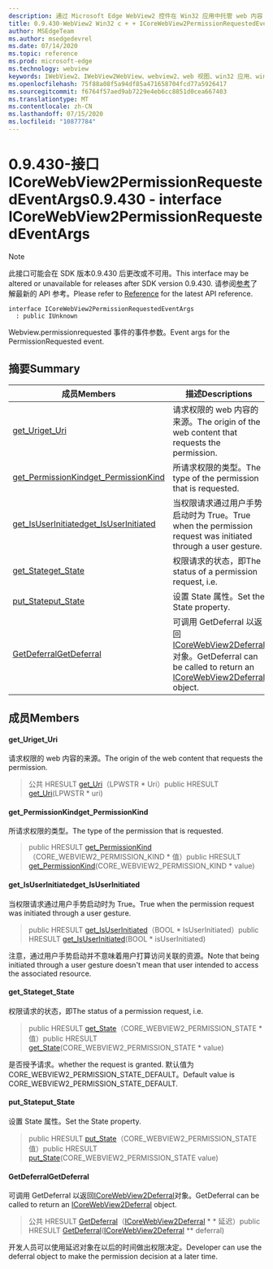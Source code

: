 ```yaml
---
description: 通过 Microsoft Edge WebView2 控件在 Win32 应用中托管 web 内容
title: 0.9.430-WebView2 Win32 c + + ICoreWebView2PermissionRequestedEventArgs
author: MSEdgeTeam
ms.author: msedgedevrel
ms.date: 07/14/2020
ms.topic: reference
ms.prod: microsoft-edge
ms.technology: webview
keywords: IWebView2、IWebView2WebView、webview2、web 视图、win32 应用、win32、edge、ICoreWebView2、ICoreWebView2Host、浏览器控件、边缘 html
ms.openlocfilehash: 75f88a08f5a94df85a471658704fcd77a5926417
ms.sourcegitcommit: f6764f57aed9ab7229e4eb6cc8851d0cea667403
ms.translationtype: MT
ms.contentlocale: zh-CN
ms.lasthandoff: 07/15/2020
ms.locfileid: "10877784"
---
```

# <span data-ttu-id="42f22-104">0.9.430-接口 ICoreWebView2PermissionRequestedEventArgs</span><span class="sxs-lookup"><span data-stu-id="42f22-104">0.9.430 - interface ICoreWebView2PermissionRequestedEventArgs</span></span> 

> [!NOTE]
> <span data-ttu-id="42f22-105">此接口可能会在 SDK 版本0.9.430 后更改或不可用。</span><span class="sxs-lookup"><span data-stu-id="42f22-105">This interface may be altered or unavailable for releases after SDK version 0.9.430.</span></span> <span data-ttu-id="42f22-106">请参阅[参考](../../../webview2-api-reference.md)了解最新的 API 参考。</span><span class="sxs-lookup"><span data-stu-id="42f22-106">Please refer to [Reference](../../../webview2-api-reference.md) for the latest API reference.</span></span>

```
interface ICoreWebView2PermissionRequestedEventArgs
  : public IUnknown
```

<span data-ttu-id="42f22-107">Webview.permissionrequested 事件的事件参数。</span><span class="sxs-lookup"><span data-stu-id="42f22-107">Event args for the PermissionRequested event.</span></span>

## <span data-ttu-id="42f22-108">摘要</span><span class="sxs-lookup"><span data-stu-id="42f22-108">Summary</span></span>

 <span data-ttu-id="42f22-109">成员</span><span class="sxs-lookup"><span data-stu-id="42f22-109">Members</span></span>                        | <span data-ttu-id="42f22-110">描述</span><span class="sxs-lookup"><span data-stu-id="42f22-110">Descriptions</span></span>
--------------------------------|---------------------------------------------
[<span data-ttu-id="42f22-111">get_Uri</span><span class="sxs-lookup"><span data-stu-id="42f22-111">get_Uri</span></span>](#get_uri) | <span data-ttu-id="42f22-112">请求权限的 web 内容的来源。</span><span class="sxs-lookup"><span data-stu-id="42f22-112">The origin of the web content that requests the permission.</span></span>
[<span data-ttu-id="42f22-113">get_PermissionKind</span><span class="sxs-lookup"><span data-stu-id="42f22-113">get_PermissionKind</span></span>](#get_permissionkind) | <span data-ttu-id="42f22-114">所请求权限的类型。</span><span class="sxs-lookup"><span data-stu-id="42f22-114">The type of the permission that is requested.</span></span>
[<span data-ttu-id="42f22-115">get_IsUserInitiated</span><span class="sxs-lookup"><span data-stu-id="42f22-115">get_IsUserInitiated</span></span>](#get_isuserinitiated) | <span data-ttu-id="42f22-116">当权限请求通过用户手势启动时为 True。</span><span class="sxs-lookup"><span data-stu-id="42f22-116">True when the permission request was initiated through a user gesture.</span></span>
[<span data-ttu-id="42f22-117">get_State</span><span class="sxs-lookup"><span data-stu-id="42f22-117">get_State</span></span>](#get_state) | <span data-ttu-id="42f22-118">权限请求的状态，即</span><span class="sxs-lookup"><span data-stu-id="42f22-118">The status of a permission request, i.e.</span></span>
[<span data-ttu-id="42f22-119">put_State</span><span class="sxs-lookup"><span data-stu-id="42f22-119">put_State</span></span>](#put_state) | <span data-ttu-id="42f22-120">设置 State 属性。</span><span class="sxs-lookup"><span data-stu-id="42f22-120">Set the State property.</span></span>
[<span data-ttu-id="42f22-121">GetDeferral</span><span class="sxs-lookup"><span data-stu-id="42f22-121">GetDeferral</span></span>](#getdeferral) | <span data-ttu-id="42f22-122">可调用 GetDeferral 以返回[ICoreWebView2Deferral](ICoreWebView2Deferral.md)对象。</span><span class="sxs-lookup"><span data-stu-id="42f22-122">GetDeferral can be called to return an [ICoreWebView2Deferral](ICoreWebView2Deferral.md) object.</span></span>

## <span data-ttu-id="42f22-123">成员</span><span class="sxs-lookup"><span data-stu-id="42f22-123">Members</span></span>

#### <span data-ttu-id="42f22-124">get_Uri</span><span class="sxs-lookup"><span data-stu-id="42f22-124">get_Uri</span></span> 

<span data-ttu-id="42f22-125">请求权限的 web 内容的来源。</span><span class="sxs-lookup"><span data-stu-id="42f22-125">The origin of the web content that requests the permission.</span></span>

> <span data-ttu-id="42f22-126">公共 HRESULT [get_Uri](#get_uri)（LPWSTR \* Uri）</span><span class="sxs-lookup"><span data-stu-id="42f22-126">public HRESULT [get_Uri](#get_uri)(LPWSTR \* uri)</span></span>

#### <span data-ttu-id="42f22-127">get_PermissionKind</span><span class="sxs-lookup"><span data-stu-id="42f22-127">get_PermissionKind</span></span> 

<span data-ttu-id="42f22-128">所请求权限的类型。</span><span class="sxs-lookup"><span data-stu-id="42f22-128">The type of the permission that is requested.</span></span>

> <span data-ttu-id="42f22-129">public HRESULT [get_PermissionKind](#get_permissionkind)（CORE_WEBVIEW2_PERMISSION_KIND \* 值）</span><span class="sxs-lookup"><span data-stu-id="42f22-129">public HRESULT [get_PermissionKind](#get_permissionkind)(CORE_WEBVIEW2_PERMISSION_KIND \* value)</span></span>

#### <span data-ttu-id="42f22-130">get_IsUserInitiated</span><span class="sxs-lookup"><span data-stu-id="42f22-130">get_IsUserInitiated</span></span> 

<span data-ttu-id="42f22-131">当权限请求通过用户手势启动时为 True。</span><span class="sxs-lookup"><span data-stu-id="42f22-131">True when the permission request was initiated through a user gesture.</span></span>

> <span data-ttu-id="42f22-132">public HRESULT [get_IsUserInitiated](#get_isuserinitiated)（BOOL \* IsUserInitiated）</span><span class="sxs-lookup"><span data-stu-id="42f22-132">public HRESULT [get_IsUserInitiated](#get_isuserinitiated)(BOOL \* isUserInitiated)</span></span>

<span data-ttu-id="42f22-133">注意，通过用户手势启动并不意味着用户打算访问关联的资源。</span><span class="sxs-lookup"><span data-stu-id="42f22-133">Note that being initiated through a user gesture doesn't mean that user intended to access the associated resource.</span></span>

#### <span data-ttu-id="42f22-134">get_State</span><span class="sxs-lookup"><span data-stu-id="42f22-134">get_State</span></span> 

<span data-ttu-id="42f22-135">权限请求的状态，即</span><span class="sxs-lookup"><span data-stu-id="42f22-135">The status of a permission request, i.e.</span></span>

> <span data-ttu-id="42f22-136">public HRESULT [get_State](#get_state)（CORE_WEBVIEW2_PERMISSION_STATE \* 值）</span><span class="sxs-lookup"><span data-stu-id="42f22-136">public HRESULT [get_State](#get_state)(CORE_WEBVIEW2_PERMISSION_STATE \* value)</span></span>

<span data-ttu-id="42f22-137">是否授予请求。</span><span class="sxs-lookup"><span data-stu-id="42f22-137">whether the request is granted.</span></span> <span data-ttu-id="42f22-138">默认值为 CORE_WEBVIEW2_PERMISSION_STATE_DEFAULT。</span><span class="sxs-lookup"><span data-stu-id="42f22-138">Default value is CORE_WEBVIEW2_PERMISSION_STATE_DEFAULT.</span></span>

#### <span data-ttu-id="42f22-139">put_State</span><span class="sxs-lookup"><span data-stu-id="42f22-139">put_State</span></span> 

<span data-ttu-id="42f22-140">设置 State 属性。</span><span class="sxs-lookup"><span data-stu-id="42f22-140">Set the State property.</span></span>

> <span data-ttu-id="42f22-141">public HRESULT [put_State](#put_state)（CORE_WEBVIEW2_PERMISSION_STATE 值）</span><span class="sxs-lookup"><span data-stu-id="42f22-141">public HRESULT [put_State](#put_state)(CORE_WEBVIEW2_PERMISSION_STATE value)</span></span>

#### <span data-ttu-id="42f22-142">GetDeferral</span><span class="sxs-lookup"><span data-stu-id="42f22-142">GetDeferral</span></span> 

<span data-ttu-id="42f22-143">可调用 GetDeferral 以返回[ICoreWebView2Deferral](ICoreWebView2Deferral.md)对象。</span><span class="sxs-lookup"><span data-stu-id="42f22-143">GetDeferral can be called to return an [ICoreWebView2Deferral](ICoreWebView2Deferral.md) object.</span></span>

> <span data-ttu-id="42f22-144">公共 HRESULT [GetDeferral](#getdeferral)（[ICoreWebView2Deferral](ICoreWebView2Deferral.md) \* \* 延迟）</span><span class="sxs-lookup"><span data-stu-id="42f22-144">public HRESULT [GetDeferral](#getdeferral)([ICoreWebView2Deferral](ICoreWebView2Deferral.md) \*\* deferral)</span></span>

<span data-ttu-id="42f22-145">开发人员可以使用延迟对象在以后的时间做出权限决定。</span><span class="sxs-lookup"><span data-stu-id="42f22-145">Developer can use the deferral object to make the permission decision at a later time.</span></span>

